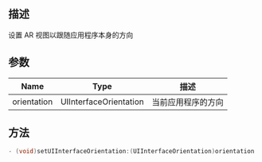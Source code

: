 ## 描述

设置 AR 视图以跟随应用程序本身的方向

## 参数

| Name        | Type                   | 描述               |
| ----------- | ---------------------- | ------------------------- |
| orientation | UIInterfaceOrientation | 当前应用程序的方向 |

## 方法 

```objectivec
- (void)setUIInterfaceOrientation:(UIInterfaceOrientation)orientation
```